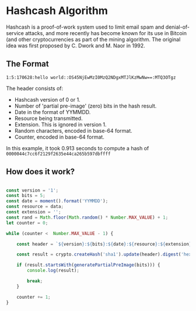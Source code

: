 # Hashcash Algorithm

Hashcash is a proof-of-work system used to limit email spam and denial-of-service attacks, and more recently has become known for its use in Bitcoin (and other cryptocurrencies as part of the mining algorithm. The original idea was first proposed by C. Dwork and M. Naor in 1992.

## The Format

`1:5:170628:hello world::OS45NjEwMzI0MzQ2NDgxMTJlKzMwNw==:MTQ3OTgz`

The header consists of:

* Hashcash version of 0 or 1.
* Number of 'partial pre-image' (zero) bits in the hash result.
* Date in the format of YYMMDD.
* Resource being transmitted.
* Extension. This is ignored in version 1.
* Random characters, encoded in base-64 format.
* Counter, encoded in base-64 format.

In this example, it took 0.913 seconds to compute a hash of `0000044c7cc6f2129f2635e44ca265b597dbffff`

## How does it work?

```javascript

const version = '1';
const bits = 5;
const date = moment().format('YYMMDD');
const resource = data;
const extension = '';
const rand = Math.floor(Math.random() * Number.MAX_VALUE) + 1;
let counter = 0;

while (counter <  Number.MAX_VALUE - 1) {

    const header = `${version}:${bits}:${date}:${resource}:${extension}:${toBase64(rand.toString())}:${toBase64(counter.toString())}`;

    const result = crypto.createHash('sha1').update(header).digest('hex');

    if (result.startsWith(generatePartialPreImage(bits))) {
        console.log(result);

        break;
    }

    counter += 1;
}

```

